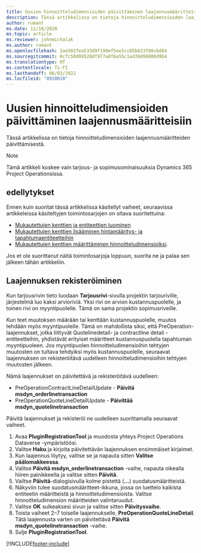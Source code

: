 ```yaml
---
title: Uusien hinnoitteludimensioiden päivittäminen laajennusmääritteisiin
description: Tässä artikkelissa on tietoja hinnoitteludimensioiden laajennusmääritteiden päivittämisestä.
author: rumant
ms.date: 11/18/2020
ms.topic: article
ms.reviewer: johnmichalak
ms.author: rumant
ms.openlocfilehash: 2ae502fea533d9f199ef5ee1cc85b623f08cbd84
ms.sourcegitcommit: 6cfc50d89528df977a8f6a55c1ad39d99800d9b4
ms.translationtype: HT
ms.contentlocale: fi-FI
ms.lasthandoff: 06/03/2022
ms.locfileid: "8920010"
---
```

# <a name="update-plug-in-attributes-with-new-pricing-dimensions"></a>Uusien hinnoitteludimensioiden päivittäminen laajennusmääritteisiin

Tässä artikkelissa on tietoja hinnoitteludimensioiden laajennusmääritteiden päivittämisestä.

> [!NOTE]
> Tämä artikkeli koskee vain tarjous- ja sopimusominaisuuksia Dynamics 365 Project Operationsissa.

## <a name="prerequisites"></a>edellytykset
Ennen kuin suoritat tässä artikkelissa käsitellyt vaiheet, seuraavissa artikkeleissa käsiteltyjen toimintosarjojen on oltava suoritettuina:

  - [Mukautettujen kenttien ja entiteettien luominen](create-custom-fields-entities-pricing-dimensions.md) 
  - [Mukautettujen kenttien lisääminen hintamääritys- ja tapahtumaentiteetteihin ](add-custom-fields-price-setup-transactional-entities.md)
  - [Mukautettujen kenttien määrittäminen hinnoitteludimensioiksi](set-up-custom-fields-pricing-dimensions.md). 
  
Jos et ole suorittanut näitä toimintosarjoja loppuun, suorita ne ja palaa sen jälkeen tähän artikkeliin.

## <a name="register-a-plug-in"></a>Laajennuksen rekisteröiminen
Kun tarjousrivin tieto luodaan **Tarjousrivi**-sivulla projektin tarjouriville, järjestelmä luo kaksi arvioriviä. Yksi rivi on arvion kustannuspuolelle, ja toinen rivi on myyntipuolelle. Tämä on sama projektin sopimusriveille.

Kun teet muutoksen määrään tai kenttään kustannuspuolelle, muutos tehdään myös myyntipuolelle. Tämä on mahdollista siksi, että PreOperation-laajennukset, jotka liittyvät Quotelinedetail- ja contractline detail - entiteetteihin, yhdistävät erityiset määritteet kustannuspuolella tapahtuman myyntipuoleen. Jos myyntipuolen hinnoitteludimensioihin tehtyjen muutosten on tultava tehdyiksi myös kustannuspuolelle, seuraavat laajennuksen on rekisteröitävä uudelleen hinnoitteludimensioihin tehtyjen muutosten jälkeen.

Nämä laajennukset on päivitettävä ja rekisteröitävä uudelleen:

- PreOperationContractLineDetailUpdate - **Päivitä msdyn_orderlinetransaction**
- PreOperationQuoteLineDetailUpdate - **Päivittää msdyn_quotelinetransaction**

Päivitä laajennukset ja rekisteröi ne uudelleen suorittamalla seuraavat vaiheet.

1. Avaa **PluginRegistrationTool** ja muodosta yhteys Project Operations Dataverse -ympäristöösi.
2. Valitse **Haku** ja kirjoita päivitettävän laajennuksen ensimmäiset kirjaimet.
3. Kun laajennus löytyy, valitse se ja napauta sitten **Valitse päälomakkeessa**.
4. Valitse **Päivitä msdyn_orderlinetransaction** -vaihe, napauta oikealla hiiren painikkeella ja valitse sitten **Päivitä**.
5. Vailtse **Päivitä**-dialogisivulla kolme pistettä (**...**) suodatusmääritteistä.
6. Näkyviin tulee suodatusmääritteet-ikkuna, jossa on luettelo kaikista entiteetin määritteistä ja hinnoitteludimensioista. Valitse hinnoitteludimension määritteiden valintaruudut.
7. Valitse **OK** sulkeaksesi sivun ja valitse sitten **Päivitysvaihe**.
8. Toista vaiheet 2–7 toiselle laajennukselle, **PreOperationQuoteLineDetail**. Tätä laajennusta varten on päivitettävä **Päivitä msdyn_quotelinetransaction** -vaihe.
9. Sulje **PluginRegistrationTool**.


[!INCLUDE[footer-include](../includes/footer-banner.md)]
